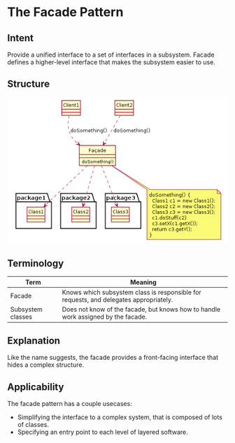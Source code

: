 # The Facade Pattern

## Intent

Provide a unified interface to a set of interfaces in a subsystem. Facade
defines a higher-level interface that makes the subsystem easier to use.

## Structure

![](../../resources/facade_pattern_uml.png)

## Terminology

| Term              | Meaning                                                                               |
| ----------------- | ------------------------------------------------------------------------------------- |
| Facade            | Knows which subsystem class is responsible for requests, and delegates appropriately. |
| Subsystem classes | Does not know of the facade, but knows how to handle work assigned by the facade.     |

## Explanation

Like the name suggests, the facade provides a front-facing interface that hides a complex structure. 

## Applicability

The facade pattern has a couple usecases:
 * Simplifying the interface to a complex system, that is composed of lots of classes.
 * Specifying an entry point to each level of layered software.

